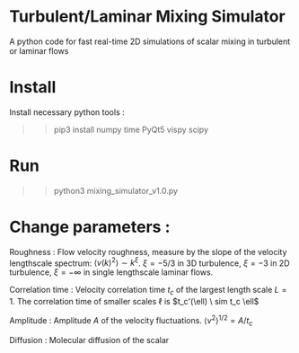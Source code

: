 # Turbulent/Laminar Mixing Simulator
A python code for fast real-time 2D simulations of scalar mixing in turbulent or laminar flows 

# Install
Install necessary python tools : 
>> pip3 install numpy time PyQt5 vispy scipy

# Run
>> python3 mixing_simulator_v1.0.py

# Change parameters :
Roughness : Flow velocity roughness, measure by the slope of the velocity lengthscale spectrum: $\langle v(k)^2 \rangle\sim k^{\xi}$. $\xi=-5/3$ in 3D turbulence, $\xi=-3$  in 2D turbulence, $\xi=-\infty$ in single lengthscale laminar flows.

Correlation time : Velocity correlation time $t_c$ of the largest length scale $L=1$. The correlation time of smaller scales $\ell$ is $t_c'(\ell) \ sim t_c \ell$

Amplitude : Amplitude $A$ of the velocity fluctuations. $\langle v^2 \rangle ^{1/2} = A / t_c$

Diffusion : Molecular diffusion of the scalar 
